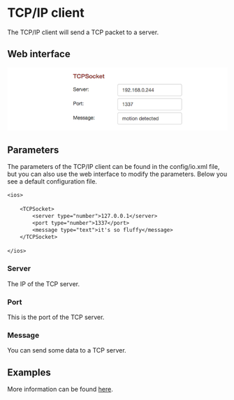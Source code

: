 # TCP/IP client

The TCP/IP client will send a TCP packet to a server. 

## Web interface 

![TCP socket io](2_tcp-io.png)

## Parameters

The parameters of the TCP/IP client can be found in the config/io.xml file, but you can also use the web interface to modify the parameters. Below you see a default configuration file.

	<ios>

	    <TCPSocket>
	        <server type="number">127.0.0.1</server>
	        <port type="number">1337</port>
	        <message type="text">it's so fluffy</message>
	    </TCPSocket>
	    
	</ios>

### Server

The IP of the TCP server.

### Port

This is the port of the TCP server.

### Message

You can send some data to a TCP server.

## Examples

More information can be found [here](/addons/TCP_Listener).